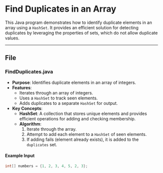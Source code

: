 # Find Duplicates in an Array

This Java program demonstrates how to identify duplicate elements in an array using a `HashSet`. It provides an efficient solution for detecting duplicates by leveraging the properties of sets, which do not allow duplicate values.

---

## File

### **FindDuplicates.java**
- **Purpose**: Identifies duplicate elements in an array of integers.
- **Features**:
  - Iterates through an array of integers.
  - Uses a `HashSet` to track seen elements.
  - Adds duplicates to a separate `HashSet` for output.
- **Key Concepts**:
  - **HashSet**: A collection that stores unique elements and provides efficient operations for adding and checking membership.
  - **Algorithm**:
    1. Iterate through the array.
    2. Attempt to add each element to a `HashSet` of seen elements.
    3. If adding fails (element already exists), it is added to the `duplicates` set.

#### Example Input
```java
int[] numbers = {1, 2, 3, 4, 5, 2, 3};

